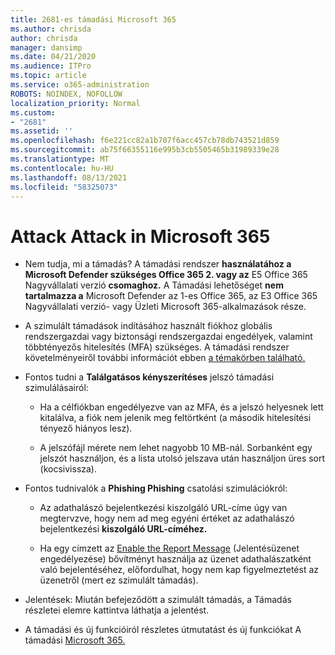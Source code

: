 ```yaml
---
title: 2681-es támadási Microsoft 365
ms.author: chrisda
author: chrisda
manager: dansimp
ms.date: 04/21/2020
ms.audience: ITPro
ms.topic: article
ms.service: o365-administration
ROBOTS: NOINDEX, NOFOLLOW
localization_priority: Normal
ms.custom:
- "2681"
ms.assetid: ''
ms.openlocfilehash: f6e221cc82a1b707f6acc457cb78db743521d859
ms.sourcegitcommit: ab75f66355116e995b3cb5505465b31989339e28
ms.translationtype: MT
ms.contentlocale: hu-HU
ms.lasthandoff: 08/13/2021
ms.locfileid: "58325073"
---
```

# <a name="attack-simulator-in-microsoft-365"></a>Attack Attack in Microsoft 365

- Nem tudja, mi a támadás? A támadási rendszer **használatához a Microsoft Defender szükséges Office 365 2. vagy az** E5 Office 365 Nagyvállalati verzió **csomaghoz.** A Támadási lehetőséget **nem tartalmazza a** Microsoft Defender az 1-es Office 365, az E3 Office 365 Nagyvállalati verzió- vagy Üzleti Microsoft 365-alkalmazások része.

- A szimulált támadások indításához használt fiókhoz globális rendszergazdai vagy biztonsági rendszergazdai engedélyek, valamint többtényezős hitelesítés (MFA) szükséges. A támadási rendszer követelményeiről további információt ebben [a témakörben található.](https://docs.microsoft.com/microsoft-365/security/office-365-security/attack-simulator)

- Fontos tudni a **Találgatásos kényszerítéses** jelszó támadási szimulálásairól:

  - Ha a célfiókban engedélyezve van az MFA, és a jelszó helyesnek lett kitalálva, a fiók nem jelenik meg feltörtként (a második hitelesítési tényező hiányos lesz).

  - A jelszófájl mérete nem lehet nagyobb 10 MB-nál. Sorbanként egy jelszót használjon, és a lista utolsó jelszava után használjon üres sort (kocsivissza).

- Fontos tudnivalók a **Phishing Phishing** csatolási szimulációkról:

  - Az adathalászó bejelentkezési kiszolgáló URL-címe úgy van megtervzve, hogy nem ad meg egyéni értéket az adathalászó bejelentkezési **kiszolgáló URL-címéhez.**

  - Ha egy címzett az [Enable the Report Message](https://docs.microsoft.com/microsoft-365/security/office-365-security/enable-the-report-message-add-in) (Jelentésüzenet engedélyezése) bővítményt használja az üzenet adathalászatként való bejelentéséhez, előfordulhat, hogy nem kap figyelmeztetést az üzenetről (mert ez szimulált támadás).

- Jelentések: Miután befejeződött a szimulált támadás, a Támadás részletei elemre kattintva láthatja a jelentést. 

- A támadási és új funkcióiról részletes útmutatást és új funkciókat A támadási [Microsoft 365.](https://docs.microsoft.com/microsoft-365/security/office-365-security/attack-simulator)
